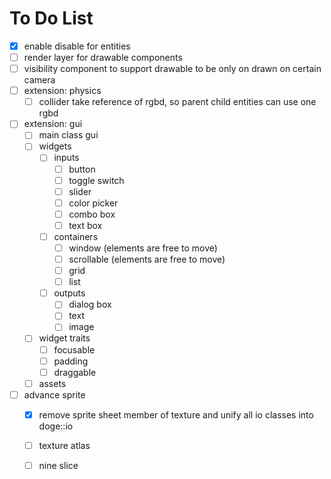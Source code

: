 # To Do List

- [x] enable disable for entities
- [ ] render layer for drawable components
- [ ] visibility component to support drawable to be only on drawn on certain camera
- [ ] extension: physics
  - [ ] collider take reference of rgbd, so parent child entities can use one rgbd

- [ ] extension: gui
  - [ ] main class gui
  - [ ] widgets
    - [ ] inputs
      - [ ] button
      - [ ] toggle switch
      - [ ] slider
      - [ ] color picker
      - [ ] combo box
      - [ ] text box
    - [ ] containers
      - [ ] window (elements are free to move)
      - [ ] scrollable (elements are free to move)
      - [ ] grid
      - [ ] list
    - [ ] outputs
      - [ ] dialog box
      - [ ] text
      - [ ] image
  - [ ] widget traits
    - [ ] focusable
    - [ ] padding
    - [ ] draggable
  - [ ] assets
- [ ] advance sprite
  - [x] remove sprite sheet member of texture and unify all io classes into doge::io
  - [ ] texture atlas
  - [ ] nine slice

